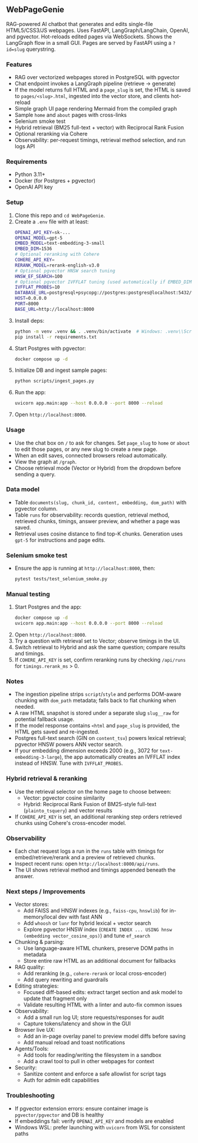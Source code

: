 ## WebPageGenie

RAG-powered AI chatbot that generates and edits single-file HTML5/CSS3/JS webpages. Uses FastAPI, LangGraph/LangChain, OpenAI, and pgvector. Hot-reloads edited pages via WebSockets. Shows the LangGraph flow in a small GUI. Pages are served by FastAPI using a `?id=slug` querystring.

### Features
- RAG over vectorized webpages stored in PostgreSQL with pgvector
- Chat endpoint invokes a LangGraph pipeline (retrieve -> generate)
- If the model returns full HTML and a `page_slug` is set, the HTML is saved to `pages/<slug>.html`, ingested into the vector store, and clients hot-reload
- Simple graph UI page rendering Mermaid from the compiled graph
- Sample `home` and `about` pages with cross-links
- Selenium smoke test
- Hybrid retrieval (BM25 full-text + vector) with Reciprocal Rank Fusion
- Optional reranking via Cohere
- Observability: per-request timings, retrieval method selection, and run logs API

### Requirements
- Python 3.11+
- Docker (for Postgres + pgvector)
- OpenAI API key

### Setup
1. Clone this repo and `cd WebPageGenie`.
2. Create a `.env` file with at least:
   ```bash
   OPENAI_API_KEY=sk-...
   OPENAI_MODEL=gpt-5
   EMBED_MODEL=text-embedding-3-small
   EMBED_DIM=1536
   # Optional reranking with Cohere
   COHERE_API_KEY=
   RERANK_MODEL=rerank-english-v3.0
   # Optional pgvector HNSW search tuning
   HNSW_EF_SEARCH=100
   # Optional pgvector IVFFLAT tuning (used automatically if EMBED_DIM > 2000)
   IVFFLAT_PROBES=10
   DATABASE_URL=postgresql+psycopg://postgres:postgres@localhost:5432/webpagegenie
   HOST=0.0.0.0
   PORT=8000
   BASE_URL=http://localhost:8000
   ```
3. Install deps:
   ```bash
   python -m venv .venv && . .venv/bin/activate  # Windows: .venv\\Scripts\\activate
   pip install -r requirements.txt
   ```
4. Start Postgres with pgvector:
   ```bash
   docker compose up -d
   ```
5. Initialize DB and ingest sample pages:
   ```bash
   python scripts/ingest_pages.py
   ```
6. Run the app:
   ```bash
   uvicorn app.main:app --host 0.0.0.0 --port 8000 --reload
   ```
7. Open `http://localhost:8000`.

### Usage
- Use the chat box on `/` to ask for changes. Set `page_slug` to `home` or `about` to edit those pages, or any new slug to create a new page.
- When an edit saves, connected browsers reload automatically.
- View the graph at `/graph`.
 - Choose retrieval mode (Vector or Hybrid) from the dropdown before sending a query.

### Data model
- Table `documents(slug, chunk_id, content, embedding, dom_path)` with pgvector column.
- Table `runs` for observability: records question, retrieval method, retrieved chunks, timings, answer preview, and whether a page was saved.
- Retrieval uses cosine distance to find top-K chunks. Generation uses `gpt-5` for instructions and page edits.

### Selenium smoke test
- Ensure the app is running at `http://localhost:8000`, then:
  ```bash
  pytest tests/test_selenium_smoke.py
  ```

### Manual testing
1. Start Postgres and the app:
   ```bash
   docker compose up -d
   uvicorn app.main:app --host 0.0.0.0 --port 8000 --reload
   ```
2. Open `http://localhost:8000`.
3. Try a question with retrieval set to Vector; observe timings in the UI.
4. Switch retrieval to Hybrid and ask the same question; compare results and timings.
5. If `COHERE_API_KEY` is set, confirm reranking runs by checking `/api/runs` for `timings.rerank_ms` > 0.

### Notes
- The ingestion pipeline strips `script`/`style` and performs DOM-aware chunking with `dom_path` metadata; falls back to flat chunking when needed.
- A raw HTML snapshot is stored under a separate slug `slug__raw` for potential fallback usage.
- If the model response contains `<html` and `page_slug` is provided, the HTML gets saved and re-ingested.
- Postgres full-text search (GIN on `content_tsv`) powers lexical retrieval; pgvector HNSW powers ANN vector search.
 - If your embedding dimension exceeds 2000 (e.g., 3072 for `text-embedding-3-large`), the app automatically creates an IVFFLAT index instead of HNSW. Tune with `IVFFLAT_PROBES`.

### Hybrid retrieval & reranking
- Use the retrieval selector on the home page to choose between:
  - Vector: pgvector cosine similarity
  - Hybrid: Reciprocal Rank Fusion of BM25-style full-text (`plainto_tsquery`) and vector results
- If `COHERE_API_KEY` is set, an additional reranking step orders retrieved chunks using Cohere's cross-encoder model.

### Observability
- Each chat request logs a run in the `runs` table with timings for embed/retrieve/rerank and a preview of retrieved chunks.
- Inspect recent runs: open `http://localhost:8000/api/runs`.
- The UI shows retrieval method and timings appended beneath the answer.

### Next steps / Improvements
- Vector stores:
  - Add FAISS and HNSW indexes (e.g., `faiss-cpu`, `hnswlib`) for in-memory/local dev with fast ANN
  - Add `whoosh` or `lunr` for hybrid lexical + vector search
  - Explore pgvector HNSW index (`CREATE INDEX ... USING hnsw (embedding vector_cosine_ops)`) and tune `ef_search`
- Chunking & parsing:
  - Use language-aware HTML chunkers, preserve DOM paths in metadata
  - Store entire raw HTML as an additional document for fallbacks
- RAG quality:
  - Add reranking (e.g., `cohere-rerank` or local cross-encoder)
  - Add query rewriting and guardrails
- Editing strategies:
  - Focused diff-based edits: extract target section and ask model to update that fragment only
  - Validate resulting HTML with a linter and auto-fix common issues
- Observability:
  - Add a small run log UI; store requests/responses for audit
  - Capture tokens/latency and show in the GUI
- Browser live UX:
  - Add an in-page overlay panel to preview model diffs before saving
  - Add manual reload and toast notifications
- Agents/Tools:
  - Add tools for reading/writing the filesystem in a sandbox
  - Add a crawl tool to pull in other webpages for context
- Security:
  - Sanitize content and enforce a safe allowlist for script tags
  - Auth for admin edit capabilities

### Troubleshooting
- If pgvector extension errors: ensure container image is `pgvector/pgvector` and DB is healthy
- If embeddings fail: verify `OPENAI_API_KEY` and models are enabled
- Windows WSL: prefer launching with `uvicorn` from WSL for consistent paths
